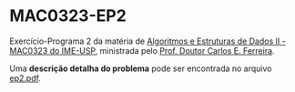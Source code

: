# MAC0323-EP2
Exercício-Programa 2 da matéria de [Algoritmos e Estruturas de Dados II - MAC0323 do IME-USP](https://uspdigital.usp.br/jupiterweb/obterDisciplina?nomdis=&sgldis=MAC0323), ministrada pelo [Prof. Doutor Carlos E. Ferreira](https://www.ime.usp.br/cef).

Uma **descrição detalha do problema** pode ser encontrada no arquivo [ep2.pdf](https://github.com/Giatroo/MAC0323-EP2/blob/master/ep2.pdf).
